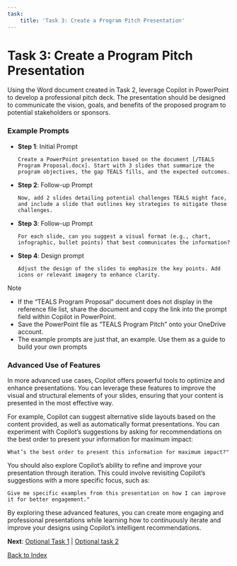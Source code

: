 ```yaml
---
task:
    title: 'Task 3: Create a Program Pitch Presentation'
---
```


# Task 3: Create a Program Pitch Presentation

Using the Word document created in Task 2, leverage Copilot in PowerPoint to develop a professional pitch deck. The presentation should be designed to communicate the vision, goals, and benefits of the proposed program to potential stakeholders or sponsors.

### Example Prompts

- **Step 1**: Initial Prompt
    ```text
    Create a PowerPoint presentation based on the document [/TEALS Program Proposal.docx]. Start with 3 slides that summarize the program objectives, the gap TEALS fills, and the expected outcomes.
    ```

- **Step 2**: Follow-up Prompt
    ```text 
    Now, add 2 slides detailing potential challenges TEALS might face, and include a slide that outlines key strategies to mitigate those challenges.
    ```

- **Step 3**: Follow-up Prompt
    ```text
    For each slide, can you suggest a visual format (e.g., chart, infographic, bullet points) that best communicates the information?
    ```

- **Step 4**: Design prompt 
    ```text
    Adjust the design of the slides to emphasize the key points. Add icons or relevant imagery to enhance clarity.
    ```

> [!NOTE] 
> - If the “TEALS Program Proposal” document does not display in the reference file list, share the document and copy the link into the prompt field within Copilot in PowerPoint.
> - Save the PowerPoint file as “TEALS Program Pitch” onto your OneDrive account.
> - The example prompts are just that, an example. Use them as a guide to build your own prompts

### Advanced Use of Features

In more advanced use cases, Copilot offers powerful tools to optimize and enhance presentations. You can leverage these features to improve the visual and structural elements of your slides, ensuring that your content is presented in the most effective way.

For example, Copilot can suggest alternative slide layouts based on the content provided, as well as automatically format presentations. You can experiment with Copilot’s suggestions by asking for recommendations on the best order to present your information for maximum impact:

 ```text
 What’s the best order to present this information for maximum impact?"
 ```

You should also explore Copilot’s ability to refine and improve your presentation through iteration. This could involve revisiting Copilot’s suggestions with a more specific focus, such as:

 ```text
Give me specific examples from this presentation on how I can improve it for better engagement."
```

By exploring these advanced features, you can create more engaging and professional presentations while learning how to continuously iterate and improve your designs using Copilot’s intelligent recommendations.

**Next**: [Optional Task 1](https://maquinl.github.io/CELA-Academy-Microsoft-Copilot-Experience/Instructions/Labs/Optional_Task_1_Create_an_image.html) | [Optional task 2](https://maquinl.github.io/CELA-Academy-Microsoft-Copilot-Experience/Instructions/Labs/Optional_Task_2_Data_mine_large_documnet.html)

[Back to Index](https://maquinl.github.io/CELA-Academy-Microsoft-Copilot-Experience/)

